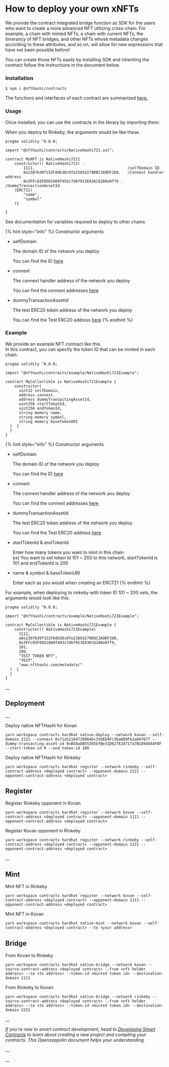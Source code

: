 # How to deploy your own xNFTs

We provide the contract integrated bridge function as SDK for the users who want to create a more advanced NFT utilizing cross-chain. For example, a chain with minted NFTs, a chain with current NFTs, the itinerancy of NFT bridges, and other NFTs whose metadata changes according to these attributes, and so on, will allow for new expressions that have not been possible before!

You can create those NFTs easily by installing SDK and inheriting the contract follow the instructions in the document below.



### Installation

```
$ npm i @nfthashi/contracts
```

The functions and interfaces of each contract are summarized [here.](../developer-guide/sdk-guide.md)

### Usage

Once installed, you can use the contracts in the library by importing them:

When you deploy to Rinkeby, the arguments would be like these.

```
pragma solidity ^0.8.0;

import "@nfthashi/contracts/NativeHashi721.sol";

contract MyNFT is NativeHashi721{
    constructor() NativeHashi721( .  
        1111,                                         /selfDomain ID
        0x2307Ed9f152FA9b3DcDfe2385d279D8C2A9DF2b0,   /Connext handler address
        0x3FFc03F05D1869f493c7dbf913E636C6280e0ff9 .  /dummyTransactionAssetId
    )ERC721(
        "name",
        "symbol"
    ){
       
}
```

See documentation for variables required to deploy to other chains

{% hint style="info" %}
Constructor arguments

*   selfDomain

    The domain ID of the network you deploy

    You can find the ID  [here](../developer-guide/informations.md#domain-id)
*   connext

    The connext handler address of the network you deploy

    You can find the connext addresses  [here](../developer-guide/informations.md#connext-contract-address)
*   dummyTransactionAssetId

    The test ERC20 token address of the network you deploy

    You can find the Test ERC20 address  [here](../developer-guide/informations.md#test-erc20-contract-address)
{% endhint %}



### Example

We provide an example NFT contract like this.\
In this contract, you can specify the token ID that can be minted in each chain.

```
pragma solidity ^0.8.0;

import "@nfthashi/contracts/example/NativeHashi721Example";

contract MyCollectible is NativeHashi721Example {
    constructor(
      uint32 selfDomain,
      address connext,
      address dummyTransactingAssetId,
      uint256 startTokenId,
      uint256 endTokenId,
      string memory name,
      string memory symbol,
      string memory baseTokenURI
  )  {
  }
}
```

{% hint style="info" %}
Constructor arguments

*   selfDomain

    The domain ID of the network you deploy

    You can find the ID  [here](../developer-guide/informations.md#domain-id)
*   connext

    The connext handler address of the network you deploy

    You can find the connext addresses  [here](../developer-guide/informations.md#connext-contract-address)
*   dummyTransactionAssetId

    The test ERC20 token address of the network you deploy

    You can find the Test ERC20 address  [here](../developer-guide/informations.md#test-erc20-contract-address)
*   startTokenId & endTokenId

    Enter how many tokens you want to mint in this chain\
    ex) You want to set token Id 101 \~ 200 to this network, startTokenId is 101 and endTokenId is 200
*   name & symbol & baseTokenURI

    Enter each as you would when creating an ERC721
{% endhint %}



For example, when deploying to rinkeby with token ID 101 \~ 200 sets, the arguments would look like this.

```
pragma solidity ^0.8.0;

import "@nfthashi/contracts/example/NativeHashi721Example";

contract MyCollectible is NativeHashi721Example {
    constructor() NativeHashi721Example(
      1111,
      a0x2307Ed9f152FA9b3DcDfe2385d279D8C2A9DF2b0,
      0x3FFc03F05D1869f493c7dbf913E636C6280e0ff9,
      101,
      200,
      "TEST TOKEN NFT",
      "TEST",
      "www.nfthashi.com/metadata/"
  )  {
  }
}
```

__

## Deployment

__

Deploy native NFTHashi for Kovan

```
yarn workspace contracts hardhat native-deploy --network kovan --self-domain 2221 --connext 0x71a52104739064bc35bED4Fc3ba8D9Fb2a84767f --dummy-transacting-asset-id 0xB5AabB55385bfBe31D627E2A717a7B189ddA4F8F --start-token-id 0 --end-token-id 100
```

Deploy native NFTHashi for Rinkeby

```
yarn workspace contracts hardhat register --network rinkeby --self-contract-address <deployed contract> --opponent-domain 2221 --opponent-contract-address <deployed contract>
```

## Register



Register Rinkeby opponent in Kovan

```
yarn workspace contracts hardhat register --network kovan --self-contract-address <deployed contract> --opponent-domain 1111 --opponent-contract-address <deployed contract>
```

Register Kovan opponent in Rinkeby

```
yarn workspace contracts hardhat register --network rinkeby --self-contract-address <deployed contract> --opponent-domain 2221 --opponent-contract-address <deployed contract>
```

__

## Mint

Mint NFT in Rinkeby

```
yarn workspace contracts hardhat register --network kovan --self-contract-address <deployed contract> --opponent-domain 1111 --opponent-contract-address <deployed contract>
```

Mint NFT in Kovan

```
yarn workspace contracts hardhat native-mint --network kovan --self-contract-address <deployed contract> --to <your address>
```



## Bridge



From Kovan to Rinkeby

```
yarn workspace contracts hardhat native-bridge --network kovan --source-contract-address <deployed contract> --from <nft holder address> --to <to address> --token-id <minted token id> --destination-domain 1111
```

From Rinkeby to Kovan

```
yarn workspace contracts hardhat native-bridge --network rinkeby --source-contract-address <deployed contract> --from <nft holder address> --to <to address> --token-id <minted token id> --destination-domain 2221
```

__

_If you're new to smart contract development, head to_ [_Developing Smart Contracts_](https://docs.openzeppelin.com/learn/developing-smart-contracts) _to learn about creating a new project and compiling your contracts. This Openzeppelin document helps your understanding._

__

__
